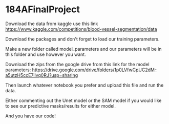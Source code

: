 # 184AFinalProject


Download the data from kaggle use this link https://www.kaggle.com/competitions/blood-vessel-segmentation/data

Download the packages and don't forget to load our training parameters.

Make a new folder called model_parameters and our parameters will be in this folder and use however you want.

Download the zips from the google drive from this link for the model parameters: https://drive.google.com/drive/folders/1p0LVfwCpUC2dM-a5utzH5ccE7ilvq0RJ?usp=sharing

Then launch whatever notebook you prefer and upload this file and run the data. 

Either commenting out the Unet model or the SAM model if you would like to see our predictive masks/results for either model.

And you have our code!

